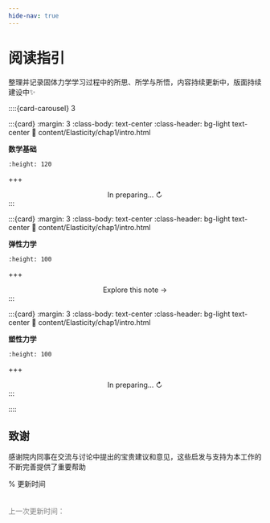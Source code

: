 ```yaml
---
hide-nav: true
---
```


# 阅读指引

整理并记录固体力学学习过程中的所思、所学与所悟，内容持续更新中，版面持续建设中✨

::::{card-carousel} 3

:::{card}
:margin: 3
:class-body: text-center
:class-header: bg-light text-center
:link: content/Elasticity/chap1/intro.html

**数学基础**

```{image} images/Cover/math2.png
:height: 120
```

+++
<div style="text-align: center;">
In preparing... ↻
</div>
:::

:::{card}
:margin: 3
:class-body: text-center
:class-header: bg-light text-center
:link: content/Elasticity/chap1/intro.html

**弹性力学**

```{image} https://python.quantecon.org/_static/qe-logo-large.png
:height: 100
```

+++
<div style="text-align: center;">
Explore this note &rarr;
</div>
:::

:::{card}
:margin: 3
:class-body: text-center
:class-header: bg-light text-center
:link: content/Elasticity/chap1/intro.html

**塑性力学**

```{image} https://python.quantecon.org/_static/qe-logo-large.png
:height: 100
```

+++
<div style="text-align: center;">
In preparing... ↻
</div>
:::

::::


## 致谢

感谢院内同事在交流与讨论中提出的宝贵建议和意见，这些启发与支持为本工作的不断完善提供了重要帮助

% 更新时间
<br><br><br>
<span style="font-family: Arial, sans-serif; color: gray;">
  上一次更新时间：<span id="update-time"></span>
</span>

<script>
  document.getElementById("update-time").innerText = new Date().toLocaleString();
</script>
